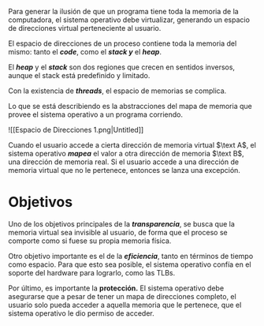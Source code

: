 Para generar la ilusión de que un programa tiene toda la memoria de la computadora, el sistema operativo debe virtualizar, generando un espacio de direcciones virtual perteneciente al usuario.

El espacio de direcciones de un proceso contiene toda la memoria del mismo: tanto el ***code***, como el ***stack y*** el ***heap***.

El ***heap*** y el ***stack*** son dos regiones que crecen en sentidos inversos, aunque el stack está predefinido y limitado.

Con la existencia de ***threads***, el espacio de memorias se complica.

Lo que se está describiendo es la abstracciones del mapa de memoria que provee el sistema operativo a un programa corriendo.

![[Espacio de Direcciones 1.png|Untitled]]

Cuando el usuario accede a cierta dirección de memoria virtual $\text A$, el sistema operativo ***mapea*** el valor a otra dirección de memoria $\text B$, una dirección de memoria real. Si el usuario accede a una dirección de memoria virtual que no le pertenece, entonces se lanza una excepción.

# Objetivos

Uno de los objetivos principales de la ***transparencia***, se busca que la memoria virtual sea invisible al usuario, de forma que el proceso se comporte como si fuese su propia memoria física.

Otro objetivo importante es el de la ***eficiencia***, tanto en términos de tiempo como espacio. Para que esto sea posible, el sistema operativo confía en el soporte del hardware para lograrlo, como las TLBs.

Por último, es importante la **protección.** El sistema operativo debe asegurarse que a pesar de tener un mapa de direcciones completo, el usuario solo pueda acceder a aquella memoria que le pertenece, que el sistema operativo le dio permiso de acceder.